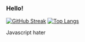 ### Hello!  

[![GitHub Streak](https://github-readme-streak-stats.herokuapp.com?user=NoGodHenry&theme=dark&hide_border=true&date_format=M%20j%5B%2C%20Y%5D)](https://mail.google.com/mail/u/0/#inbox?compose=new)
[![Top Langs](https://github-readme-stats.vercel.app/api/top-langs/?username=NoGodHenry&layout=donut)](https://mail.google.com/mail/u/0/#inbox?compose=new)

Javascript hater    
